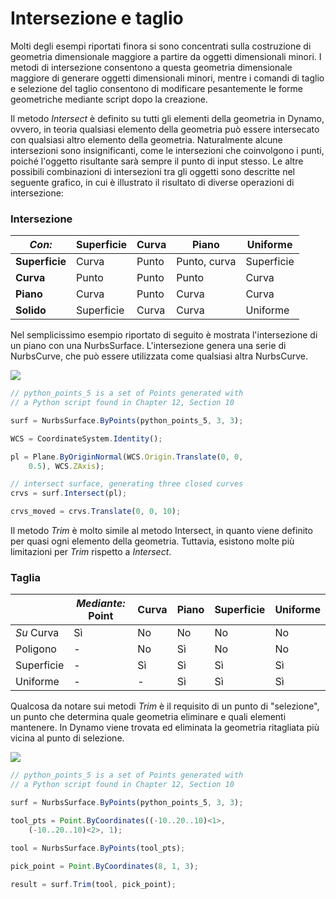 # Intersezione e taglio

Molti degli esempi riportati finora si sono concentrati sulla costruzione di geometria dimensionale maggiore a partire da oggetti dimensionali minori. I metodi di intersezione consentono a questa geometria dimensionale maggiore di generare oggetti dimensionali minori, mentre i comandi di taglio e selezione del taglio consentono di modificare pesantemente le forme geometriche mediante script dopo la creazione.

Il metodo _Intersect_ è definito su tutti gli elementi della geometria in Dynamo, ovvero, in teoria qualsiasi elemento della geometria può essere intersecato con qualsiasi altro elemento della geometria. Naturalmente alcune intersezioni sono insignificanti, come le intersezioni che coinvolgono i punti, poiché l'oggetto risultante sarà sempre il punto di input stesso. Le altre possibili combinazioni di intersezioni tra gli oggetti sono descritte nel seguente grafico, in cui è illustrato il risultato di diverse operazioni di intersezione:

### **Intersezione**

| _Con:_ | Superficie | Curva | Piano | Uniforme |
| ----------- | ------- | ----- | ------------ | ------- |
| **Superficie** | Curva | Punto | Punto, curva | Superficie |
| **Curva** | Punto | Punto | Punto | Curva |
| **Piano** | Curva | Punto | Curva | Curva |
| **Solido** | Superficie | Curva | Curva | Uniforme |

Nel semplicissimo esempio riportato di seguito è mostrata l'intersezione di un piano con una NurbsSurface. L'intersezione genera una serie di NurbsCurve, che può essere utilizzata come qualsiasi altra NurbsCurve.

![](../images/8-2/8/IntersectionAndTrim\_01.png)

```js
// python_points_5 is a set of Points generated with
// a Python script found in Chapter 12, Section 10

surf = NurbsSurface.ByPoints(python_points_5, 3, 3);

WCS = CoordinateSystem.Identity();

pl = Plane.ByOriginNormal(WCS.Origin.Translate(0, 0,
    0.5), WCS.ZAxis);

// intersect surface, generating three closed curves
crvs = surf.Intersect(pl);

crvs_moved = crvs.Translate(0, 0, 10);
```

Il metodo _Trim_ è molto simile al metodo Intersect, in quanto viene definito per quasi ogni elemento della geometria. Tuttavia, esistono molte più limitazioni per _Trim_ rispetto a _Intersect_.

### **Taglia**

|             | _Mediante:_ Point | Curva | Piano | Superficie | Uniforme |
| ----------- | -------------- | ----- | ----- | ------- | ----- |
| _Su_ Curva | Sì | No | No | No | No |
| Poligono | - | No | Sì | No | No |
| Superficie | - | Sì | Sì | Sì | Sì |
| Uniforme | - | - | Sì | Sì | Sì |

Qualcosa da notare sui metodi _Trim_ è il requisito di un punto di "selezione", un punto che determina quale geometria eliminare e quali elementi mantenere. In Dynamo viene trovata ed eliminata la geometria ritagliata più vicina al punto di selezione.

![](../images/8-2/8/IntersectionAndTrim\_02.png)

```js
// python_points_5 is a set of Points generated with
// a Python script found in Chapter 12, Section 10

surf = NurbsSurface.ByPoints(python_points_5, 3, 3);

tool_pts = Point.ByCoordinates((-10..20..10)<1>,
    (-10..20..10)<2>, 1);

tool = NurbsSurface.ByPoints(tool_pts);

pick_point = Point.ByCoordinates(8, 1, 3);

result = surf.Trim(tool, pick_point);
```
